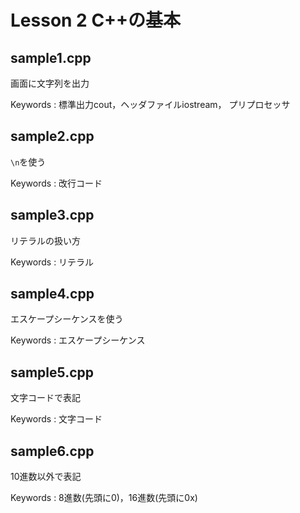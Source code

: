 # Lesson 2 C++の基本

## sample1.cpp

画面に文字列を出力

Keywords : 標準出力cout，ヘッダファイルiostream，
プリプロセッサ

## sample2.cpp

` \n `を使う

Keywords : 改行コード

## sample3.cpp

リテラルの扱い方

Keywords : リテラル

## sample4.cpp

エスケープシーケンスを使う

Keywords : エスケープシーケンス

## sample5.cpp

文字コードで表記

Keywords : 文字コード

## sample6.cpp

10進数以外で表記

Keywords : 8進数(先頭に0)，16進数(先頭に0x)


